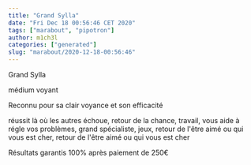```yaml
---
title: "Grand Sylla"
date: "Fri Dec 18 00:56:46 CET 2020"
tags: ["marabout", "pipotron"]
author: m1ch3l
categories: ["generated"]
slug: "marabout/2020-12-18-00:56:46"
---
```


Grand Sylla

médium voyant

Reconnu pour sa clair voyance et son efficacité

réussit là où les autres échoue, retour de la chance, travail, vous aide à régle vos problèmes, grand spécialiste, jeux, retour de l'être aimé ou qui vous est cher, retour de l'être aimé ou qui vous est cher

Résultats garantis 100% après paiement de 250€
